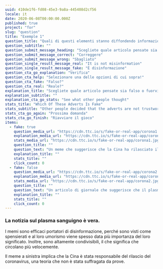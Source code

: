 ```yaml
---
uuid: 410de1f6-fd08-45e3-9a8a-445408d2cf56
locale: it
date: 2020-06-08T00:00:00.000Z
published: true
project: "for"
slug: "question"
title: "Exemple 1"
question_title: "Quali di questi elementi stanno diffondendo informazioni errate sul coronavirus?"
question_subtitle: ""
question_submit_message_heading: "Scegliete quale articolo pensate sia falso o fuorviante"
question_submit_message_correct: "Correggere"
question_submit_message_wrong: "Sbagliato"
question_single_result_message_real: "It is not misinformation"
question_single_result_message_fake: "È disinformazione"
question_cta_go_explanation: "Verifica"
question_cta_help: "Selezionare una delle opzioni di cui sopra!"
question_cta_fake: "Falso?"
question_cta_real: "Reale?"
explanation_title: "Scegliete quale articolo pensate sia falso o fuorviante"
explanation_subtitle: ""
explanation_cta_go_stats: "See what other people thought"
stats_title: "Which Of These Adverts Is Fake"
stats_subtitle: "Other people decided that the adverts are not trustworthy"
stats_cta_go_again: "Prossima domanda"
stats_cta_go_finish: "Riavviare il gioco"
items:
  - fake: true
    question_media_url: "https://cdn.ttc.io/s/fake-or-real-app/corona1.jpg"
    explanation_media_url: "https://cdn.ttc.io/s/fake-or-real-app/corona1.jpg"
    stats_media_url: "https://cdn.ttc.io/s/fake-or-real-app/corona1.jpg"
    question_title: ""
    question_text: "Un meme che suggerisce che la Cina ha rilasciato il coronavirus"
    explanation_title: ""
    stats_title: ""
    click_count: 0
  - fake: false
    question_media_url: "https://cdn.ttc.io/s/fake-or-real-app/corona2.jpg"
    explanation_media_url: "https://cdn.ttc.io/s/fake-or-real-app/corona2.jpg"
    stats_media_url: "https://cdn.ttc.io/s/fake-or-real-app/corona2.jpg"
    question_title: ""
    question_text: "Un articolo di giornale che suggerisce che il plasma sanguigno potrebbe aiutare a curare il coronavirus"
    explanation_title: ""
    stats_title: ""
    click_count: 0
---
```


### La notizia sul plasma sanguigno è vera.

I memi sono efficaci portatori di disinformazione, perché sono visti come spensierati e al loro umorismo viene spesso data più importanza del loro significato. Inoltre, sono altamente condivisibili, il che significa che circolano più velocemente.

Il meme a sinistra implica che la Cina è stata responsabile del rilascio del coronavirus, una teoria che non è stata suffragata da prove.
